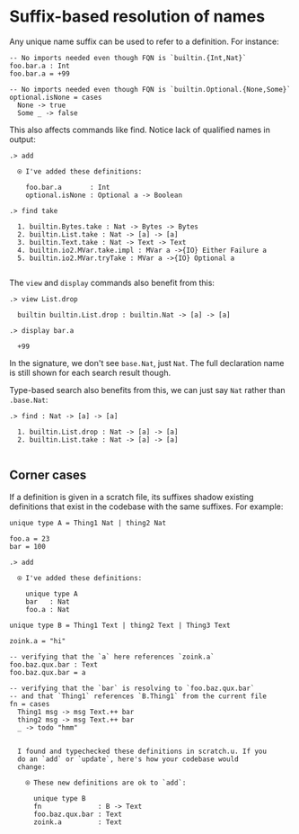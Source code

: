 # Suffix-based resolution of names

Any unique name suffix can be used to refer to a definition. For instance:

```unison
-- No imports needed even though FQN is `builtin.{Int,Nat}`
foo.bar.a : Int
foo.bar.a = +99

-- No imports needed even though FQN is `builtin.Optional.{None,Some}`
optional.isNone = cases
  None -> true
  Some _ -> false
```

This also affects commands like find. Notice lack of qualified names in output:

```ucm
.> add

  ⍟ I've added these definitions:
  
    foo.bar.a       : Int
    optional.isNone : Optional a -> Boolean

.> find take

  1. builtin.Bytes.take : Nat -> Bytes -> Bytes
  2. builtin.List.take : Nat -> [a] -> [a]
  3. builtin.Text.take : Nat -> Text -> Text
  4. builtin.io2.MVar.take.impl : MVar a ->{IO} Either Failure a
  5. builtin.io2.MVar.tryTake : MVar a ->{IO} Optional a
  

```
The `view` and `display` commands also benefit from this:

```ucm
.> view List.drop

  builtin builtin.List.drop : builtin.Nat -> [a] -> [a]

.> display bar.a

  +99

```
In the signature, we don't see `base.Nat`, just `Nat`. The full declaration name is still shown for each search result though.

Type-based search also benefits from this, we can just say `Nat` rather than `.base.Nat`:

```ucm
.> find : Nat -> [a] -> [a]

  1. builtin.List.drop : Nat -> [a] -> [a]
  2. builtin.List.take : Nat -> [a] -> [a]
  

```
## Corner cases

If a definition is given in a scratch file, its suffixes shadow existing definitions that exist in the codebase with the same suffixes. For example:

```unison
unique type A = Thing1 Nat | thing2 Nat

foo.a = 23
bar = 100
```

```ucm
.> add

  ⍟ I've added these definitions:
  
    unique type A
    bar   : Nat
    foo.a : Nat

```
```unison
unique type B = Thing1 Text | thing2 Text | Thing3 Text

zoink.a = "hi"

-- verifying that the `a` here references `zoink.a`
foo.baz.qux.bar : Text
foo.baz.qux.bar = a

-- verifying that the `bar` is resolving to `foo.baz.qux.bar`
-- and that `Thing1` references `B.Thing1` from the current file
fn = cases
  Thing1 msg -> msg Text.++ bar
  thing2 msg -> msg Text.++ bar
  _ -> todo "hmm"
```

```ucm

  I found and typechecked these definitions in scratch.u. If you
  do an `add` or `update`, here's how your codebase would
  change:
  
    ⍟ These new definitions are ok to `add`:
    
      unique type B
      fn              : B -> Text
      foo.baz.qux.bar : Text
      zoink.a         : Text

```
